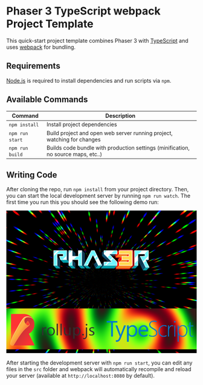 # Phaser 3 TypeScript webpack Project Template

This quick-start project template combines Phaser 3 with [TypeScript](https://www.typescriptlang.org/) and uses [webpack](https://webpack.js.org/) for bundling.

## Requirements

[Node.js](https://nodejs.org) is required to install dependencies and run scripts via `npm`.

## Available Commands

| Command | Description |
|---------|-------------|
| `npm install` | Install project dependencies |
| `npm run start` | Build project and open web server running project, watching for changes |
| `npm run build` | Builds code bundle with production settings (minification, no source maps, etc..) |

## Writing Code

After cloning the repo, run `npm install` from your project directory. Then, you can start the local development
server by running `npm run watch`. The first time you run this you should see the following demo run:

![Screenshot](screenshot.png "Phaser 3 Example")

After starting the development server with `npm run start`, you can edit any files in the `src` folder
and webpack will automatically recompile and reload your server (available at `http://localhost:8080`
by default).

